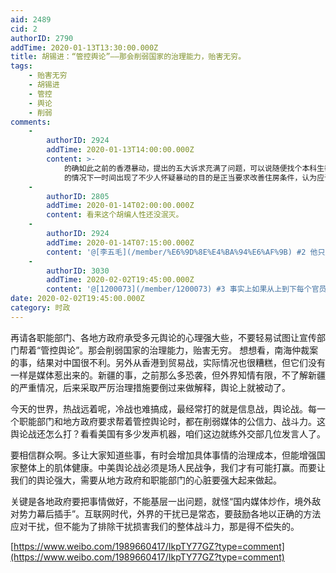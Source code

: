 ```yaml
---
aid: 2489
cid: 2
authorID: 2790
addTime: 2020-01-13T13:30:00.000Z
title: 胡锡进：“管控舆论”——那会削弱国家的治理能力，贻害无穷。
tags:
    - 贻害无穷
    - 胡锡进
    - 管控
    - 舆论
    - 削弱
comments:
    -
        authorID: 2924
        addTime: 2020-01-13T14:00:00.000Z
        content: >-
            的确如此之前的香港暴动，提出的五大诉求充满了问题，可以说随便找个本科生都可以充分驳斥以正视听，然而思维落后的宣传部门选择了河蟹，在信息不对称
            的情况下一时间出现了不少人怀疑暴动的目的是正当要求改善住房条件，认为应该支持他们，场面十分滑稽。与其堵不如疏，这才是新时代应该采取的策略。
    -
        authorID: 2805
        addTime: 2020-01-14T02:00:00.000Z
        content: 看来这个胡编人性还没泯灭。
    -
        authorID: 2924
        addTime: 2020-01-14T07:15:00.000Z
        content: '@[李五毛](/member/%E6%9D%8E%E4%BA%94%E6%AF%9B) #2 他只是理智而已。现在的舆论管控已经过时了。'
    -
        authorID: 3030
        addTime: 2020-02-02T19:45:00.000Z
        content: '@[1200073](/member/1200073) #3 事实上如果从上到下每个官员都能真的理智的话，不也挺好吗。'
date: 2020-02-02T19:45:00.000Z
category: 时政
---
```


再请各职能部门、各地方政府承受多元舆论的心理强大些，不要轻易试图让宣传部门帮着“管控舆论”。那会削弱国家的治理能力，贻害无穷。 想想看，南海仲裁案的事，结果对中国很不利。另外从香港到贸易战，实际情况也很糟糕，但它们没有一样是媒体惹出来的。新疆的事，之前那么多恐袭，但外界知情有限，不了解新疆的严重情况，后来采取严厉治理措施要倒过来做解释，舆论上就被动了。

今天的世界，热战远着呢，冷战也难搞成，最经常打的就是信息战，舆论战。每一个职能部门和地方政府要求帮着管控舆论时，都在削弱媒体的公信力、战斗力。这舆论战还怎么打？看看美国有多少发声机器，咱们这边就练外交部几位发言人了。

要相信群众啊。多让大家知道些事，有时会增加具体事情的治理成本，但能增强国家整体上的肌体健康。中美舆论战必须是场人民战争，我们才有可能打赢。而要让我们的舆论强大，需要从地方政府和职能部门的心脏要强大起来做起。

关键是各地政府要把事情做好，不能基层一出问题，就怪“国内媒体炒作，境外敌对势力幕后插手”。互联网时代，外界的干扰已是常态，要鼓励各地以正确的方法应对干扰，但不能为了排除干扰损害我们的整体战斗力，那是得不偿失的。

[https://www.weibo.com/1989660417/IkpTY77GZ?type=comment](https://www.weibo.com/1989660417/IkpTY77GZ?type=comment)
